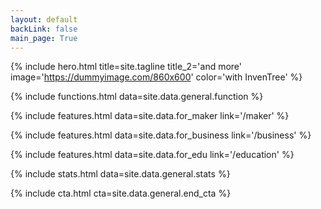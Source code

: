 ```yaml
---
layout: default
backLink: false
main_page: True
---
```


{% include hero.html title=site.tagline title_2='and more' image='https://dummyimage.com/860x600' color='with InvenTree' %}

{% include functions.html data=site.data.general.function %}

{% include features.html data=site.data.for_maker link='/maker' %}

{% include features.html data=site.data.for_business link='/business' %}

{% include features.html data=site.data.for_edu link='/education' %}

{% include stats.html data=site.data.general.stats %}

{% include cta.html cta=site.data.general.end_cta %}

